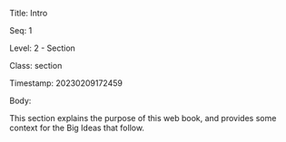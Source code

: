 Title:  Intro

Seq:    1

Level:  2 - Section

Class:  section

Timestamp: 20230209172459

Body:

This section explains the purpose of this web book, and provides some context for the Big Ideas that follow.


